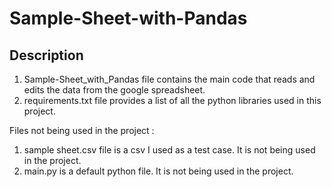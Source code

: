 # Sample-Sheet-with-Pandas

## Description

1) Sample-Sheet_with_Pandas file contains the main code that reads and edits the data from the google spreadsheet.
2) requirements.txt file provides a list of all the python libraries used in this project.

Files not being used in the project :
1) sample sheet.csv file is a csv I used as a test case. It is not being used in the project.
2) main.py is a default python file. It is not being used in the project.


